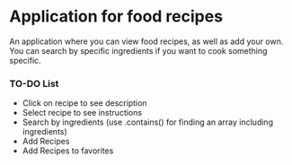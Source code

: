 # Application for food recipes
An application where you can view food recipes, as well as add your own.  
You can search by specific ingredients if you want to cook something specific.

### TO-DO List
- Click on recipe to see description
- Select recipe to see instructions
- Search by ingredients (use .contains() for finding an array including ingredients)
- Add Recipes
- Add Recipes to favorites
